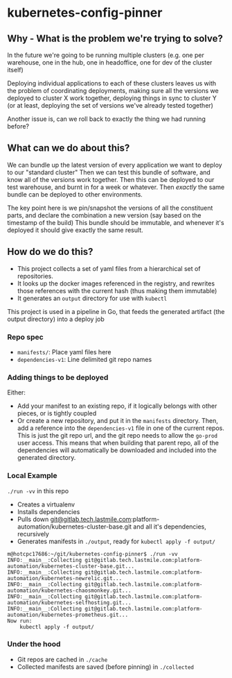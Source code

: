 # kubernetes-config-pinner

## Why - What is the problem we're trying to solve?

In the future we're going to be running multiple clusters
(e.g. one per warehouse, one in the hub, one in headoffice, one for dev of the cluster itself)

Deploying individual applications to each of these clusters leaves us with the problem
of coordinating deployments, making sure all the versions we deployed to cluster X work together,
deploying things in sync to cluster Y (or at least, deploying the set of versions we've already tested together)


Another issue is, can we roll back to exactly the thing we had running before?

## What can we do about this?

We can bundle up the latest version of every application we want to deploy to our "standard cluster"
Then we can test this bundle of software, and know all of the versions work together.
Then this can be deployed to our test warehouse, and burnt in for a week or whatever.
Then *exactly* the same bundle can be deployed to other environments.

The key point here is we pin/snapshot the versions of all the constituent parts, and
declare the combination a new version (say based on the timestamp of the build)
This bundle should be immutable, and whenever it's deployed it should give exactly the same result.


## How do we do this?

* This project collects a set of yaml files from a hierarchical set of repositories.
* It looks up the docker images referenced in the registry, and rewrites those references
  with the current hash (thus making them immutable)
* It generates an `output` directory for use with `kubectl`

This project is used in a pipeline in Go, that feeds the generated artifact (the output directory) into a deploy job

### Repo spec
* `manifests/`: Place yaml files here
* `dependencies-v1`: Line delimited git repo names

### Adding things to be deployed
Either:
* Add your manifest to an existing repo, if it logically belongs with other pieces, or is tightly coupled
* Or create a new repository, and put it in the `manifests` directory. Then, add a reference into
  the `dependencies-v1` file in one of the current repos. This is just the git repo url, and the git repo
  needs to allow the `go-prod` user access. This means that when building that parent repo, all of the
  dependencies will automatically be downloaded and included into the generated directory.

### Local Example
`./run -vv` in this repo
* Creates a virtualenv
* Installs dependencies
* Pulls down git@gitlab.tech.lastmile.com:platform-automation/kubernetes-cluster-base.git and all it's dependencies, recursively
* Generates manifests in `./output`, ready for `kubectl apply -f output/`
```
m@hotcpc17686:~/git/kubernetes-config-pinner$ ./run -vv
INFO:__main__:Collecting git@gitlab.tech.lastmile.com:platform-automation/kubernetes-cluster-base.git...
INFO:__main__:Collecting git@gitlab.tech.lastmile.com:platform-automation/kubernetes-newrelic.git...
INFO:__main__:Collecting git@gitlab.tech.lastmile.com:platform-automation/kubernetes-chaosmonkey.git...
INFO:__main__:Collecting git@gitlab.tech.lastmile.com:platform-automation/kubernetes-selfhosting.git...
INFO:__main__:Collecting git@gitlab.tech.lastmile.com:platform-automation/kubernetes-prometheus.git...
Now run:
    kubectl apply -f output/
```

### Under the hood
* Git repos are cached in `./cache`
* Collected manifests are saved (before pinning) in `./collected`
